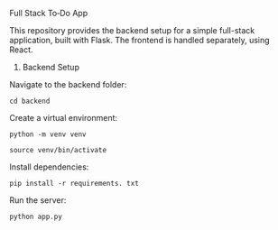 Full Stack To‑Do App

This repository provides the backend setup for a simple full-stack application, built with Flask. The frontend is handled separately, using React.

1. Backend Setup

Navigate to the backend folder:

`cd backend`

Create a virtual environment:

`python -m venv venv`

 `source venv/bin/activate`

Install dependencies:

`pip install -r requirements. txt`

Run the server:

`python app.py`

